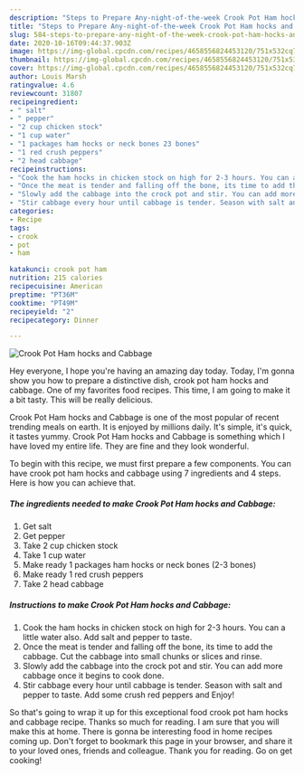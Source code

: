 ```yaml
---
description: "Steps to Prepare Any-night-of-the-week Crook Pot Ham hocks and Cabbage"
title: "Steps to Prepare Any-night-of-the-week Crook Pot Ham hocks and Cabbage"
slug: 584-steps-to-prepare-any-night-of-the-week-crook-pot-ham-hocks-and-cabbage
date: 2020-10-16T09:44:37.903Z
image: https://img-global.cpcdn.com/recipes/4658556824453120/751x532cq70/crook-pot-ham-hocks-and-cabbage-recipe-main-photo.jpg
thumbnail: https://img-global.cpcdn.com/recipes/4658556824453120/751x532cq70/crook-pot-ham-hocks-and-cabbage-recipe-main-photo.jpg
cover: https://img-global.cpcdn.com/recipes/4658556824453120/751x532cq70/crook-pot-ham-hocks-and-cabbage-recipe-main-photo.jpg
author: Louis Marsh
ratingvalue: 4.6
reviewcount: 31807
recipeingredient:
- " salt"
- " pepper"
- "2 cup chicken stock"
- "1 cup water"
- "1 packages ham hocks or neck bones 23 bones"
- "1 red crush peppers"
- "2 head cabbage"
recipeinstructions:
- "Cook the ham hocks in chicken stock on high for 2-3 hours. You can a little water also. Add salt and pepper to taste."
- "Once the meat is tender and falling off the bone, its time to add the cabbage. Cut the cabbage into small chunks or slices and rinse."
- "Slowly add the cabbage into the crock pot and stir. You can add more cabbage once it begins to cook done."
- "Stir cabbage every hour until cabbage is tender. Season with salt and pepper to taste. Add some crush red peppers and Enjoy!"
categories:
- Recipe
tags:
- crook
- pot
- ham

katakunci: crook pot ham 
nutrition: 215 calories
recipecuisine: American
preptime: "PT36M"
cooktime: "PT49M"
recipeyield: "2"
recipecategory: Dinner

---
```



![Crook Pot Ham hocks and Cabbage](https://img-global.cpcdn.com/recipes/4658556824453120/751x532cq70/crook-pot-ham-hocks-and-cabbage-recipe-main-photo.jpg)

Hey everyone, I hope you're having an amazing day today. Today, I'm gonna show you how to prepare a distinctive dish, crook pot ham hocks and cabbage. One of my favorites food recipes. This time, I am going to make it a bit tasty. This will be really delicious.



Crook Pot Ham hocks and Cabbage is one of the most popular of recent trending meals on earth. It is enjoyed by millions daily. It's simple, it's quick, it tastes yummy. Crook Pot Ham hocks and Cabbage is something which I have loved my entire life. They are fine and they look wonderful.


To begin with this recipe, we must first prepare a few components. You can have crook pot ham hocks and cabbage using 7 ingredients and 4 steps. Here is how you can achieve that.

<!--inarticleads1-->

##### The ingredients needed to make Crook Pot Ham hocks and Cabbage:

1. Get  salt
1. Get  pepper
1. Take 2 cup chicken stock
1. Take 1 cup water
1. Make ready 1 packages ham hocks or neck bones (2-3 bones)
1. Make ready 1 red crush peppers
1. Take 2 head cabbage




<!--inarticleads2-->

##### Instructions to make Crook Pot Ham hocks and Cabbage:

1. Cook the ham hocks in chicken stock on high for 2-3 hours. You can a little water also. Add salt and pepper to taste.
1. Once the meat is tender and falling off the bone, its time to add the cabbage. Cut the cabbage into small chunks or slices and rinse.
1. Slowly add the cabbage into the crock pot and stir. You can add more cabbage once it begins to cook done.
1. Stir cabbage every hour until cabbage is tender. Season with salt and pepper to taste. Add some crush red peppers and Enjoy!




So that's going to wrap it up for this exceptional food crook pot ham hocks and cabbage recipe. Thanks so much for reading. I am sure that you will make this at home. There is gonna be interesting food in home recipes coming up. Don't forget to bookmark this page in your browser, and share it to your loved ones, friends and colleague. Thank you for reading. Go on get cooking!
